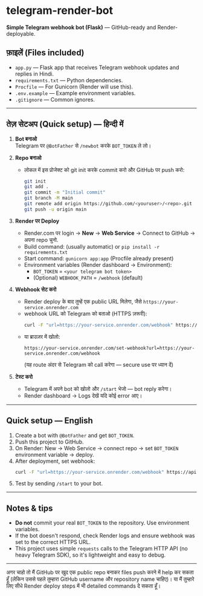 # telegram-render-bot

**Simple Telegram webhook bot (Flask)** — GitHub-ready and Render-deployable.

## फ़ाइलें (Files included)
- `app.py` — Flask app that receives Telegram webhook updates and replies in Hindi.
- `requirements.txt` — Python dependencies.
- `Procfile` — For Gunicorn (Render will use this).
- `.env.example` — Example environment variables.
- `.gitignore` — Common ignores.

---

## तेज़ सेटअप (Quick setup) — हिन्दी में

1. **Bot बनाओ**  
   Telegram पर `@BotFather` से `/newbot` करके `BOT_TOKEN` ले लो।

2. **Repo बनाओ**  
   - लोकल में इस प्रोजेक्ट को git init करके commit करो और GitHub पर push करो:
     ```bash
     git init
     git add .
     git commit -m "Initial commit"
     git branch -M main
     git remote add origin https://github.com/<youruser>/<repo>.git
     git push -u origin main
     ```

3. **Render पर Deploy**  
   - Render.com पर login → **New** → **Web Service** → Connect to GitHub → अपना repo चुनो.  
   - Build command: (usually automatic) or `pip install -r requirements.txt`  
   - Start command: `gunicorn app:app` (Procfile already present)
   - Environment variables (Render dashboard → Environment):
     - `BOT_TOKEN` = `<your telegram bot token>`
     - (Optional) `WEBHOOK_PATH` = `/webhook` (default)

4. **Webhook सेट करो**  
   - Render deploy के बाद तुम्हें एक public URL मिलेगा, जैसे `https://your-service.onrender.com`  
   - webhook URL को Telegram को बताओ (HTTPS ज़रूरी):
     ```bash
     curl -F "url=https://your-service.onrender.com/webhook" https://api.telegram.org/bot<YOUR_BOT_TOKEN>/setWebhook
     ```
   - या ब्राउज़र में खोलो:
     ```
     https://your-service.onrender.com/set-webhook?url=https://your-service.onrender.com/webhook
     ```
     (यह route अंदर से Telegram को call करेगा — secure use पर ध्यान दें)

5. **टेस्ट करो**  
   - Telegram में अपने bot को खोलो और `/start` भेजो — bot reply करेगा।
   - Render dashboard → Logs देखें यदि कोई error आए।

---

## Quick setup — English

1. Create a bot with `@BotFather` and get `BOT_TOKEN`.
2. Push this project to GitHub.
3. On Render: New → Web Service → connect repo → set `BOT_TOKEN` environment variable → deploy.
4. After deployment, set webhook:
   ```bash
   curl -F "url=https://your-service.onrender.com/webhook" https://api.telegram.org/bot<YOUR_BOT_TOKEN>/setWebhook
   ```
5. Test by sending `/start` to your bot.

---

## Notes & tips
- **Do not** commit your real `BOT_TOKEN` to the repository. Use environment variables.
- If the bot doesn't respond, check Render logs and ensure webhook was set to the correct HTTPS URL.
- This project uses simple `requests` calls to the Telegram HTTP API (no heavy Telegram SDK), so it's lightweight and easy to debug.

---

अगर चाहो तो मैं GitHub पर खुद एक public repo बनाकर files push करने में help कर सकता हूँ (लेकिन उससे पहले तुम्हारा GitHub username और repository name चाहिए)। या मैं तुम्हारे लिए सीधे Render deploy steps में भी detailed commands दे सकता हूँ।
